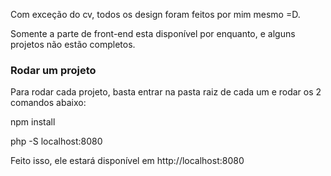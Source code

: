 Com exceção do cv, todos os design foram feitos por mim mesmo =D.

Somente a parte de front-end esta disponível por enquanto, e alguns projetos não estão completos.

### Rodar um projeto

Para rodar cada projeto, basta entrar na pasta raiz de cada um e rodar os 2 comandos abaixo:

npm install 

php -S localhost:8080

Feito isso, ele estará disponível em http://localhost:8080 
